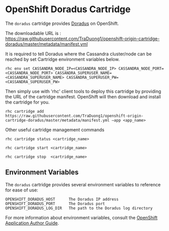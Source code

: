 # OpenShift Doradus Cartridge

The `doradus` cartridge provides [Doradus](https://github.com/dell-oss/Doradus) on OpenShift.

The downloadable URL is : https://raw.githubusercontent.com/TraDuong1/openshift-origin-cartridge-doradus/master/metadata/manifest.yml

It is required to tell Doradus where the Cassandra cluster/node can be reached by set Cartridge environment variables below.

    rhc env set CASSANDRA_NODE_IP=<CASSANDRA_NODE_IP> CASSANDRA_NODE_PORT=<CASSANDRA_NODE_PORT> CASSANDRA_SUPERUSER_NAME=<CASSANDRA_SUPERUSER_NAME> CASSANDRA_SUPERUSER_PW=<CASSANDRA_SUPERUSER_PW>

Then simply use with 'rhc' client tools to deploy this cartridge by providing the URL of the cartridge manifest. OpenShift will then download and install the cartridge for you.

    rhc cartridge add https://raw.githubusercontent.com/TraDuong1/openshift-origin-cartridge-doradus/master/metadata/manifest.yml —app <app_name>

Other useful cartridge management commands

    rhc cartridge status <cartridge_name>

    rhc cartridge start <cartridge_name>

    rhc cartridge stop  <cartridge_name>

## Environment Variables

The `doradus` cartridge provides several environment variables to reference for ease
of use:

    OPENSHIFT_DORADUS_HOST      The Doradus IP address
    OPENSHIFT_DORADUS_PORT      The Doradus port
    OPENSHIFT_DORADUS_LOG_DIR   The path to the Doradus log directory

For more information about environment variables, consult the
[OpenShift Application Author Guide](https://github.com/openshift/origin-server/blob/master/node/README.writing_applications.md).
